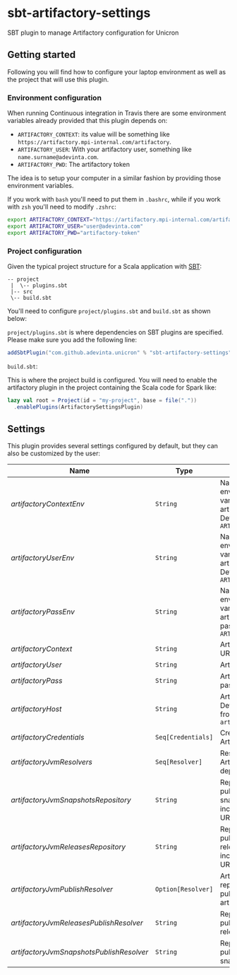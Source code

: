# sbt-artifactory-settings

SBT plugin to manage Artifactory configuration for Unicron

## Getting started

Following you will find how to configure your laptop environment as well as the project that will use this plugin.

### Environment configuration

When running Continuous integration in Travis there are some environment variables already provided that this plugin depends on:
- `ARTIFACTORY_CONTEXT`: its value will be something like `https://artifactory.mpi-internal.com/artifactory`.
- `ARTIFACTORY_USER`: With your artifactory user, something like `name.surname@adevinta.com`.
- `ARTIFACTORY_PWD`: The artifactory token

The idea is to setup your computer in a similar fashion by providing those environment variables.

If you work with `bash` you'll need to put them in `.bashrc`, while if you work with `zsh` you'll need to modify `.zshrc`:

```bash
export ARTIFACTORY_CONTEXT="https://artifactory.mpi-internal.com/artifactory"
export ARTIFACTORY_USER="user@adevinta.com"
export ARTIFACTORY_PWD="artifactory-token"
```

### Project configuration

Given the typical project structure for a Scala application with [SBT](https://www.scala-sbt.org/):

```
-- project
 |  \-- plugins.sbt
 |-- src
 \-- build.sbt
```

You'll need to configure `project/plugins.sbt` and `build.sbt` as shown below:

`project/plugins.sbt` is where dependencies on SBT plugins are specified. Please make sure you add the following line:

```scala
addSbtPlugin("com.github.adevinta.unicron" % "sbt-artifactory-settings" % "<version>")
```

`build.sbt`:

This is where the project build is configured. You will need to enable the artifactory plugin in the project containing the Scala code for Spark like:
```scala
lazy val root = Project(id = "my-project", base = file("."))
  .enablePlugins(ArtifactorySettingsPlugin)
```

## Settings

This plugin provides several settings configured by default, but they can also be customized by the user:

| Name | Type | Description |
| ---- | ---- | ----------- |
| *artifactoryContextEnv* | `String` | Name for the environment variable holding the artifactory context. Default `ARTIFACTORY_CONTEXT` |
| *artifactoryUserEnv* | `String` | Name for the environment variable holding the artifactory user. Default `ARTIFACTORY_USER` |
| *artifactoryPassEnv* | `String` | Name for the environment variable holding the artifactory password. Default `ARTIFACTORY_PWD` |
| *artifactoryContext* | `String` | Artifactory base URL |
| *artifactoryUser* | `String` | Artifactory user |
| *artifactoryPass* | `String` | Artifactory password |
| *artifactoryHost* | `String` | Artifactory host. Default: Extracted from the `artifactoryContext` |
| *artifactoryCredentials* | `Seq[Credentials]` | Credentials for Artifactory |
| *artifactoryJvmResolvers* | `Seq[Resolver]` | Resolvers for Artifactory dependencies |
| *artifactoryJvmSnapshotsRepository* | `String` | Repository for publishing JVM snapshot artifacts including the base URL |
| *artifactoryJvmReleasesRepository* | `String`  | Repository for publishing JVM release artifacts including the base URL |
| *artifactoryJvmPublishResolver* | `Option[Resolver]` | Artifactory repository for publishing JVM artifacts |
| *artifactoryJvmReleasesPublishResolver* | `String` | Repository for publishing JVM release artifacts |
| *artifactoryJvmSnapshotsPublishResolver* | `String` | Repository for publishing JVM snapshot artifacts |
